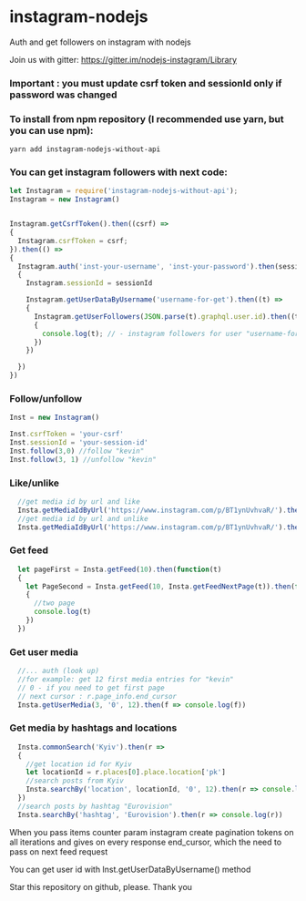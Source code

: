# instagram-nodejs
Auth and get followers on instagram with nodejs

Join us with gitter: https://gitter.im/nodejs-instagram/Library

### Important : you must update csrf token and sessionId only if password was changed

### To install from npm repository (I recommended use yarn, but you can use npm):
```
yarn add instagram-nodejs-without-api
```

### You can get instagram followers with next code:
```js
let Instagram = require('instagram-nodejs-without-api');
Instagram = new Instagram()


Instagram.getCsrfToken().then((csrf) =>
{
  Instagram.csrfToken = csrf;
}).then(() =>
{
  Instagram.auth('inst-your-username', 'inst-your-password').then(sessionId =>
  {
    Instagram.sessionId = sessionId

    Instagram.getUserDataByUsername('username-for-get').then((t) =>
    {
      Instagram.getUserFollowers(JSON.parse(t).graphql.user.id).then((t) =>
      {
        console.log(t); // - instagram followers for user "username-for-get"
      })
    })

  })
})
```

### Follow/unfollow
```js
Inst = new Instagram()

Inst.csrfToken = 'your-csrf'
Inst.sessionId = 'your-session-id'
Inst.follow(3,0) //follow "kevin"
Inst.follow(3, 1) //unfollow "kevin"
````

### Like/unlike
````js
  //get media id by url and like
  Insta.getMediaIdByUrl('https://www.instagram.com/p/BT1ynUvhvaR/').then(r => Insta.like(r).then(d => console.log(d)))
  //get media id by url and unlike
  Insta.getMediaIdByUrl('https://www.instagram.com/p/BT1ynUvhvaR/').then(r => Insta.unlike(r).then(d => console.log(d)))
````

### Get feed
````js
  let pageFirst = Insta.getFeed(10).then(function(t)
  {
    let PageSecond = Insta.getFeed(10, Insta.getFeedNextPage(t)).then(function(t)
    {
      //two page
      console.log(t)
    })
  })
````

### Get user media
````js
  //... auth (look up)
  //for example: get 12 first media entries for "kevin"
  // 0 - if you need to get first page
  // next cursor : r.page_info.end_cursor
  Insta.getUserMedia(3, '0', 12).then(f => console.log(f))
````

### Get media by hashtags and locations
````js
  Insta.commonSearch('Kyiv').then(r =>
  {
    //get location id for Kyiv
    let locationId = r.places[0].place.location['pk']
    //search posts from Kyiv
    Insta.searchBy('location', locationId, '0', 12).then(r => console.log(r))
  })
  //search posts by hashtag "Eurovision"
  Insta.searchBy('hashtag', 'Eurovision').then(r => console.log(r))
````

When you pass items counter param instagram create pagination tokens on all iterations and gives on every response end_cursor, which the need to pass on next feed request


You can get user id with Inst.getUserDataByUsername() method

Star this repository on github, please. Thank you
